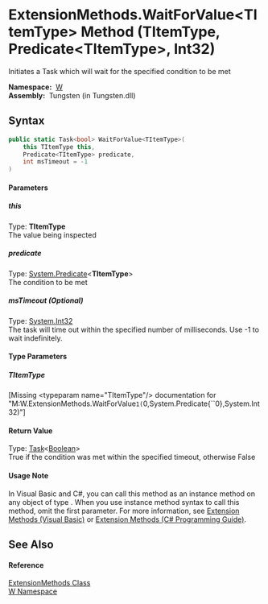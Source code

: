 ExtensionMethods.WaitForValue&lt;TItemType> Method (TItemType, Predicate&lt;TItemType>, Int32)
==============================================================================================
  Initiates a Task which will wait for the specified condition to be met

  **Namespace:**  [W][1]  
  **Assembly:**  Tungsten (in Tungsten.dll)

Syntax
------

```csharp
public static Task<bool> WaitForValue<TItemType>(
	this TItemType this,
	Predicate<TItemType> predicate,
	int msTimeout = -1
)

```

#### Parameters

##### *this*
Type: **TItemType**  
The value being inspected

##### *predicate*
Type: [System.Predicate][2]&lt;**TItemType**>  
The condition to be met

##### *msTimeout* (Optional)
Type: [System.Int32][3]  
The task will time out within the specified number of milliseconds. Use -1 to wait indefinitely.

#### Type Parameters

##### *TItemType*

[Missing &lt;typeparam name="TItemType"/> documentation for "M:W.ExtensionMethods.WaitForValue``1(``0,System.Predicate{``0},System.Int32)"]


#### Return Value
Type: [Task][4]&lt;[Boolean][5]>  
True if the condition was met within the specified timeout, otherwise False
#### Usage Note
In Visual Basic and C#, you can call this method as an instance method on any object of type . When you use instance method syntax to call this method, omit the first parameter. For more information, see [Extension Methods (Visual Basic)][6] or [Extension Methods (C# Programming Guide)][7].

See Also
--------

#### Reference
[ExtensionMethods Class][8]  
[W Namespace][1]  

[1]: ../README.md
[2]: http://msdn.microsoft.com/en-us/library/bfcke1bz
[3]: http://msdn.microsoft.com/en-us/library/td2s409d
[4]: http://msdn.microsoft.com/en-us/library/dd321424
[5]: http://msdn.microsoft.com/en-us/library/a28wyd50
[6]: http://msdn.microsoft.com/en-us/library/bb384936.aspx
[7]: http://msdn.microsoft.com/en-us/library/bb383977.aspx
[8]: README.md